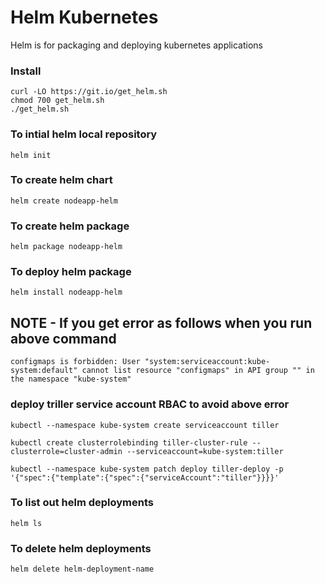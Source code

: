 # Helm Kubernetes
Helm is for packaging and deploying kubernetes applications

### Install 

```
curl -LO https://git.io/get_helm.sh
chmod 700 get_helm.sh
./get_helm.sh

```

### To intial helm local repository
```
helm init
```
### To create helm chart
```
helm create nodeapp-helm
```
### To create helm package
```
helm package nodeapp-helm
```
### To deploy helm package
```
helm install nodeapp-helm
```
## NOTE - If you get error as follows when you run above command 

```
configmaps is forbidden: User "system:serviceaccount:kube-system:default" cannot list resource "configmaps" in API group "" in the namespace "kube-system"
```
###  deploy triller service account RBAC to avoid above error
```
kubectl --namespace kube-system create serviceaccount tiller
```
```
kubectl create clusterrolebinding tiller-cluster-rule --clusterrole=cluster-admin --serviceaccount=kube-system:tiller
```
```
kubectl --namespace kube-system patch deploy tiller-deploy -p '{"spec":{"template":{"spec":{"serviceAccount":"tiller"}}}}' 
```

### To list out helm deployments
```
helm ls
```
### To delete helm deployments
```
helm delete helm-deployment-name
```
